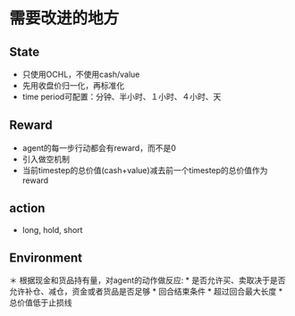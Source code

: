 # 需要改进的地方
## State
* 只使用OCHL，不使用cash/value
* 先用收盘价归一化，再标准化
* time period可配置：分钟、半小时、１小时、４小时、天

## Reward
* agent的每一步行动都会有reward，而不是0
* 引入做空机制
* 当前timestep的总价值(cash+value)减去前一个timestep的总价值作为reward

## action
* long, hold, short

## Environment
＊ 根据现金和货品持有量，对agent的动作做反应:
    * 是否允许买、卖取决于是否允许补仓、减仓，资金或者货品是否足够
    * 回合结束条件
        * 超过回合最大长度
        * 总价值低于止损线
